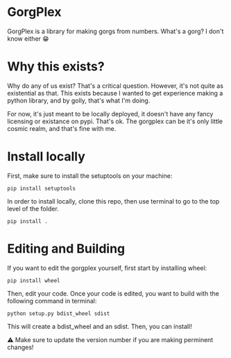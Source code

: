 # GorgPlex
GorgPlex is a library for making gorgs from numbers. What's a gorg? I don't know either :grin:

# Why this exists?
Why do any of us exist? That's a critical question. However, it's not quite as existential as that. This exists because I wanted to get experience making a python library, and by golly, that's what I'm doing. 

For now, it's just meant to be locally deployed, it doesn't have any fancy licensing or existance on pypi. That's ok. The gorgplex can be it's only little cosmic realm, and that's fine with me.

# Install locally

First, make sure to install the setuptools on your machine:

```pip install setuptools```

In order to install locally, clone this repo, then use terminal to go to the top level of the folder.

```pip install .```


# Editing and Building

If you want to edit the gorgplex yourself, first start by installing wheel:

```pip install wheel```

Then, edit your code. Once your code is edited, you want to build with the following command in terminal:

```python setup.py bdist_wheel sdist```

This will create a bdist_wheel and an sdist. Then, you can install!

:warning: Make sure to update the version number if you are making perminent changes!
